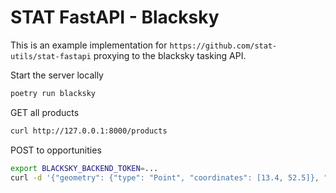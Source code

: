 # STAT FastAPI - Blacksky

This is an example implementation for `https://github.com/stat-utils/stat-fastapi` proxying to the blacksky tasking API.


Start the server locally

```sh
poetry run blacksky
```

GET all products
```sh
curl http://127.0.0.1:8000/products
```

POST to opportunities
```sh
export BLACKSKY_BACKEND_TOKEN=...
curl -d '{"geometry": {"type": "Point", "coordinates": [13.4, 52.5]}, "product_id": "BS-Test:Standard", "datetime": "2024-05-01T00:00:00Z/2024-05-12T00:00:00Z"}' -H "Content-Type: application/json; Authorization: $BLACKSKY_BACKEND_TOKEN" -X POST http://127.0.0.1:8000/opportunities
```
